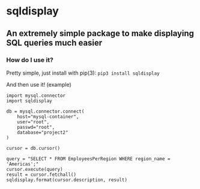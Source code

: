 # sqldisplay

## An extremely simple package to make displaying SQL queries much easier

### How do I use it?
Pretty simple, just install with pip(3):
`pip3 install sqldisplay`

And then use it! (example)
```
import mysql.connector
import sqldisplay

db = mysql.connector.connect(
    host="mysql-container",
    user="root",
    passwd="root",
    database="project2"
)

cursor = db.cursor()

query = "SELECT * FROM EmployeesPerRegion WHERE region_name = 'Americas';"
cursor.execute(query)
result = cursor.fetchall()
sqldisplay.format(cursor.description, result)
```
